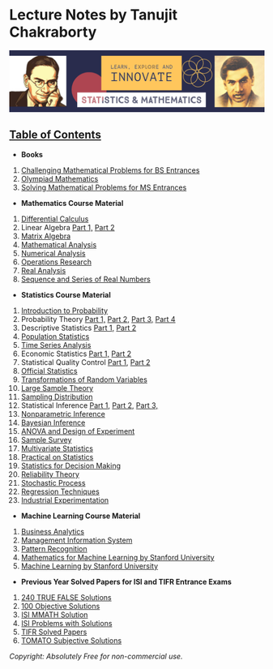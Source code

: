 # Lecture Notes by Tanujit Chakraborty


![architecture_FEWNet](https://github.com/ctanujit/lecture-notes/blob/main/Poster-1.png)


## [Table of Contents](https://github.com/ctanujit/lecture-notes)


* **Books**

 1. [Challenging Mathematical Problems for BS Entrances](https://github.com/ctanujit/lecture-notes/blob/main/Books/Challenging%20Mathematical%20Problems%20for%20BS%20Entrances.pdf)
 2. [Olympiad Mathematics](https://github.com/ctanujit/lecture-notes/blob/main/Books/Olympiad%20Mathematics.pdf)
 3. [Solving Mathematical Problems for MS Entrances](https://github.com/ctanujit/lecture-notes/blob/main/Books/Solving%20Mathematical%20Problems%20for%20MS%20Entrances.pdf)

* **Mathematics Course Material**
  
1. [Differential Calculus](https://github.com/ctanujit/lecture-notes/blob/main/Mathematics/Differential%20Calculus.pdf)
2. Linear Algebra [Part 1,](https://github.com/ctanujit/lecture-notes/blob/main/Mathematics/Linear%20Algebra%20Part-1.pdf) [Part 2](https://github.com/ctanujit/lecture-notes/blob/main/Mathematics/Linear%20Algebra%20Part-2.pdf)
3. [Matrix Algebra](https://github.com/ctanujit/lecture-notes/blob/main/Mathematics/Matrix%20Algebra.pdf)
4. [Mathematical Analysis](https://github.com/ctanujit/lecture-notes/blob/main/Mathematics/Mathematical%20Analysis.pdf)
5. [Numerical Analysis](https://github.com/ctanujit/lecture-notes/blob/main/Mathematics/Numerical%20Analysis.pdf)
6. [Operations Research](https://github.com/ctanujit/lecture-notes/blob/main/Mathematics/Operations%20Research.pdf)
7. [Real Analysis](https://github.com/ctanujit/lecture-notes/blob/main/Mathematics/Real%20Analysis.pdf)
8. [Sequence and Series of Real Numbers](https://github.com/ctanujit/lecture-notes/blob/main/Mathematics/Sequence%20and%20Series%20of%20Real%20Numbers.pdf)

* **Statistics Course Material**
  
1. [Introduction to Probability](https://github.com/ctanujit/lecture-notes/blob/main/Statistics/Introduction%20to%20Probability.pdf)
2. Probability Theory [Part 1,](https://github.com/ctanujit/lecture-notes/blob/main/Statistics/Probability%20Theory%20Part-1.pdf) [Part 2,](https://github.com/ctanujit/lecture-notes/blob/main/Statistics/Probability%20Theory%20Part-2.pdf) [Part 3,](https://github.com/ctanujit/lecture-notes/blob/main/Statistics/Probability%20Theory%20Part-3.pdf) [Part 4](https://github.com/ctanujit/lecture-notes/blob/main/Statistics/Probability%20Theory%20Part-4.pdf)
3. Descriptive Statistics [Part 1,](https://github.com/ctanujit/lecture-notes/blob/main/Statistics/Descriptive%20Statistics.pdf) [Part 2](https://github.com/ctanujit/lecture-notes/blob/main/Statistics/Categorical%20Data%20Analysis.pdf)
4. [Population Statistics](https://github.com/ctanujit/lecture-notes/blob/main/Statistics/Population%20Statistics.pdf)
5. [Time Series Analysis](https://github.com/ctanujit/lecture-notes/blob/main/Statistics/Time%20Series%20Analysis.pdf)
6. Economic Statistics [Part 1,](https://github.com/ctanujit/lecture-notes/blob/main/Statistics/Demand%20Analysis.pdf) [Part 2](https://github.com/ctanujit/lecture-notes/blob/main/Statistics/Index%20Numbers.pdf)
7. Statistical Quality Control [Part 1,](https://github.com/ctanujit/lecture-notes/blob/main/Statistics/Statistical%20Process%20Control%20Part-1.pdf) [Part 2](https://github.com/ctanujit/lecture-notes/blob/main/Statistics/Statistical%20Process%20Control%20Part-2.pdf)
8. [Official Statistics](https://github.com/ctanujit/lecture-notes/blob/main/Statistics/National%20Income.pdf)
9. [Transformations of Random Variables](https://github.com/ctanujit/lecture-notes/blob/main/Statistics/Transformations%20of%20Random%20Variables.pdf)
10. [Large Sample Theory](https://github.com/ctanujit/lecture-notes/blob/main/Statistics/Large%20Sample%20Theory.pdf)
11. [Sampling Distribution](https://github.com/ctanujit/lecture-notes/blob/main/Statistics/Sampling%20Distributions.pdf)
12. Statistical Inference [Part 1,](https://github.com/ctanujit/lecture-notes/blob/main/Statistics/Statistical%20Inference%20Part-1.pdf) [Part 2,](https://github.com/ctanujit/lecture-notes/blob/main/Statistics/Statistical%20Inference%20Part-2.pdf) [Part 3,](https://github.com/ctanujit/lecture-notes/blob/main/Statistics/Statistical%20Inference%20Part-3.pdf)
13. [Nonparametric Inference](https://github.com/ctanujit/lecture-notes/blob/main/Statistics/Nonparametric%20Inference.pdf)
14. [Bayesian Inference](https://github.com/ctanujit/lecture-notes/blob/main/Statistics/Bayesian%20Inference.pdf)
15. [ANOVA and Design of Experiment](https://github.com/ctanujit/lecture-notes/blob/main/Statistics/ANOVA%20and%20Design%20of%20Experiments.pdf)
16. [Sample Survey](https://github.com/ctanujit/lecture-notes/blob/main/Statistics/Sample%20Survey.pdf)
17. [Multivariate Statistics](https://github.com/ctanujit/lecture-notes/blob/main/Statistics/Multivariate%20Analysis.pdf)
18. [Practical on Statistics](https://github.com/ctanujit/lecture-notes/blob/main/Statistics/Practicals%20on%20Statistics.pdf)
19. [Statistics for Decision Making](https://github.com/ctanujit/lecture-notes/blob/main/Statistics/Statistics%20for%20Decision%20Making.pdf)
20. [Reliability Theory](https://github.com/ctanujit/lecture-notes/blob/main/Statistics/Reliability%20Theory.pdf)
21. [Stochastic Process](https://github.com/ctanujit/lecture-notes/blob/main/Statistics/Stochastic%20Processes.pdf)
22. [Regression Techniques](https://github.com/ctanujit/lecture-notes/blob/main/Statistics/Regression%20Techniques.pdf)
23. [Industrial Experimentation](https://github.com/ctanujit/lecture-notes/blob/main/Statistics/Industrial%20Experimentation.pdf)

* **Machine Learning Course Material**
  
1. [Business Analytics](https://github.com/ctanujit/lecture-notes/blob/main/ML/Business%20Analytics.pdf)
2. [Management Information System](https://github.com/ctanujit/lecture-notes/blob/main/ML/Management%20Information%20System.pdf)
3. [Pattern Recognition](https://github.com/ctanujit/lecture-notes/blob/main/ML/Pattern%20Recognition.pdf)
4. [Mathematics for Machine Learning by Stanford University](https://github.com/ctanujit/lecture-notes/blob/main/ML/Mathematics%20for%20Machine%20Learning%20by%20Stanford%20University.pdf)
5. [Machine Learning by Stanford University](https://github.com/ctanujit/lecture-notes/blob/main/ML/Machine%20Learning%20by%20Stanford%20University.pdf)

* **Previous Year Solved Papers for ISI and TIFR Entrance Exams**

1. [240 TRUE FALSE Solutions](https://github.com/ctanujit/lecture-notes/blob/main/Solved%20Previous%20Papers/240%20TRUE%20FALSE%20Solutions.pdf)
2. [100 Objective Solutions](https://github.com/ctanujit/lecture-notes/blob/main/Solved%20Previous%20Papers/100%20Objective%20Solutions.pdf)
3. [ISI MMATH Solution](https://github.com/ctanujit/lecture-notes/blob/main/Solved%20Previous%20Papers/ISI%20MMATH%20Solution.pdf)
4. [ISI Problems with Solutions](https://github.com/ctanujit/lecture-notes/blob/main/Solved%20Previous%20Papers/ISI%20Problems%20with%20Solutions.pdf)
5. [TIFR Solved Papers](https://github.com/ctanujit/lecture-notes/blob/main/Solved%20Previous%20Papers/TIFR%20Solved%20Papers.pdf)
6. [TOMATO Subjective Solutions](https://github.com/ctanujit/lecture-notes/blob/main/Solved%20Previous%20Papers/TOMATO%20Subjective%20Solutions.pdf)

*Copyright: Absolutely Free for non-commercial use.*
